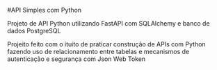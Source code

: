 #API Simples com Python

Projeto de API Python utilizando FastAPI com SQLAlchemy e banco de dados PostgreSQL

Projeito feito com o ituito de praticar construção de APIs com Python fazendo uso de relacionamento entre tabelas e mecanismos de autenticação e segurança com Json Web Token
